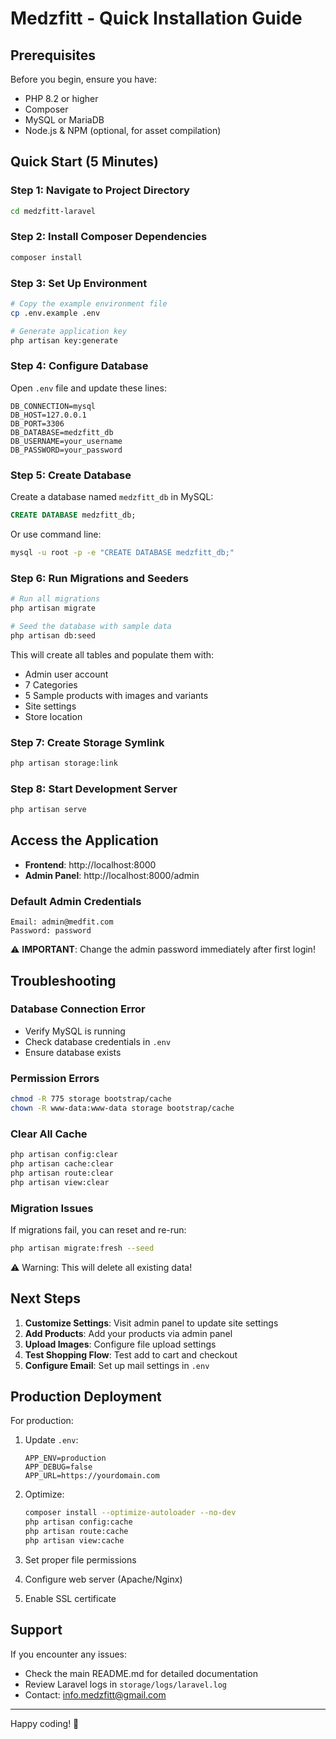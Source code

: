 # Medzfitt - Quick Installation Guide

## Prerequisites

Before you begin, ensure you have:
- PHP 8.2 or higher
- Composer
- MySQL or MariaDB
- Node.js & NPM (optional, for asset compilation)

## Quick Start (5 Minutes)

### Step 1: Navigate to Project Directory
```bash
cd medzfitt-laravel
```

### Step 2: Install Composer Dependencies
```bash
composer install
```

### Step 3: Set Up Environment
```bash
# Copy the example environment file
cp .env.example .env

# Generate application key
php artisan key:generate
```

### Step 4: Configure Database

Open `.env` file and update these lines:
```env
DB_CONNECTION=mysql
DB_HOST=127.0.0.1
DB_PORT=3306
DB_DATABASE=medzfitt_db
DB_USERNAME=your_username
DB_PASSWORD=your_password
```

### Step 5: Create Database

Create a database named `medzfitt_db` in MySQL:
```sql
CREATE DATABASE medzfitt_db;
```

Or use command line:
```bash
mysql -u root -p -e "CREATE DATABASE medzfitt_db;"
```

### Step 6: Run Migrations and Seeders
```bash
# Run all migrations
php artisan migrate

# Seed the database with sample data
php artisan db:seed
```

This will create all tables and populate them with:
- Admin user account
- 7 Categories
- 5 Sample products with images and variants
- Site settings
- Store location

### Step 7: Create Storage Symlink
```bash
php artisan storage:link
```

### Step 8: Start Development Server
```bash
php artisan serve
```

## Access the Application

- **Frontend**: http://localhost:8000
- **Admin Panel**: http://localhost:8000/admin

### Default Admin Credentials
```
Email: admin@medfit.com
Password: password
```

⚠️ **IMPORTANT**: Change the admin password immediately after first login!

## Troubleshooting

### Database Connection Error
- Verify MySQL is running
- Check database credentials in `.env`
- Ensure database exists

### Permission Errors
```bash
chmod -R 775 storage bootstrap/cache
chown -R www-data:www-data storage bootstrap/cache
```

### Clear All Cache
```bash
php artisan config:clear
php artisan cache:clear
php artisan route:clear
php artisan view:clear
```

### Migration Issues
If migrations fail, you can reset and re-run:
```bash
php artisan migrate:fresh --seed
```
⚠️ Warning: This will delete all existing data!

## Next Steps

1. **Customize Settings**: Visit admin panel to update site settings
2. **Add Products**: Add your products via admin panel
3. **Upload Images**: Configure file upload settings
4. **Test Shopping Flow**: Test add to cart and checkout
5. **Configure Email**: Set up mail settings in `.env`

## Production Deployment

For production:

1. Update `.env`:
   ```env
   APP_ENV=production
   APP_DEBUG=false
   APP_URL=https://yourdomain.com
   ```

2. Optimize:
   ```bash
   composer install --optimize-autoloader --no-dev
   php artisan config:cache
   php artisan route:cache
   php artisan view:cache
   ```

3. Set proper file permissions
4. Configure web server (Apache/Nginx)
5. Enable SSL certificate

## Support

If you encounter any issues:
- Check the main README.md for detailed documentation
- Review Laravel logs in `storage/logs/laravel.log`
- Contact: info.medzfitt@gmail.com

---

Happy coding! 🚀

